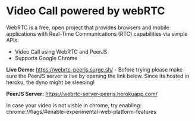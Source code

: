 # Video Call powered by webRTC

WebRTC is a free, open project that provides browsers and mobile applications with Real-Time Communications (RTC) capabilities via simple APIs.

- Video Call using WebRTC and PeerJS
- Supports Google Chrome

**Live Demo:** https://webrtc-peerjs.surge.sh/ - Before trying please make sure the PeerJS server is live by opening the link below. Since its hosted in heroku, the dyno might be sleeping!

**PeerJS Server:** https://webrtc-server-peerjs.herokuapp.com/

In case your video is not visble in chrome, try enabling: chrome://flags/#enable-experimental-web-platform-features
